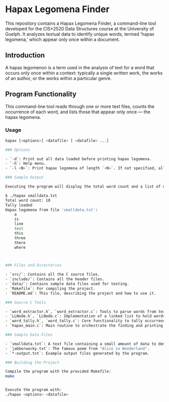 # Hapax Legomena Finder

This repository contains a Hapax Legomena Finder, a command-line tool developed for the CIS*2520 Data Structures course at the University of Guelph. It analyzes textual data to identify unique words, termed 'hapax legomena,' which appear only once within a document.

## Introduction

A hapax legomenon is a term used in the analysis of text for a word that occurs only once within a context: typically a single written work, the works of an author, or the works within a particular genre.

## Program Functionality

This command-line tool reads through one or more text files, counts the occurrence of each word, and lists those that appear only once — the hapax legomena.

### Usage

```bash
hapax [<options>] <datafile> [ <datafile> ...]

### Options

- `-d`: Print out all data loaded before printing hapax legomena.
- `-h`: Help menu.
- `-l <N>`: Print hapax legomena of length `<N>`. If not specified, all hapax legomena are printed.

### Sample Output

Executing the program will display the total word count and a list of unique words from the input file(s). For instance:

$ ./hapax smalldata.txt 
Total word count: 10
Tally loaded
Hapax legomena from file 'smalldata.txt':
    a
    is
    line
    test
    this
    three
    there
    where



### Files and Directories

- `src/`: Contains all the C source files.
- `include/`: Contains all the header files.
- `data/`: Contains sample data files used for testing.
- `Makefile`: For compiling the project.
- `README.md`: This file, describing the project and how to use it.

### Source C Tools

- `word_extractor.h`, `word_extractor.c`: Tools to parse words from text files.
- `LLNode.h`, `LLNode.c`: Implementation of a linked list to hold words.
- `word_tally.h`, `word_tally.c`: Core functionality to tally occurrences of words.
- `hapax_main.c`: Main routine to orchestrate the finding and printing of hapax legomena.

### Sample Data Files

- `smalldata.txt`: A text file containing a small amount of data to demonstrate functionality.
- `jabberwocky.txt`: The famous poem from "Alice in Wonderland".
- `*-output.txt`: Example output files generated by the program.

### Building the Project

Compile the program with the provided Makefile:
make


Execute the program with:
./hapax <options> <datafile>
